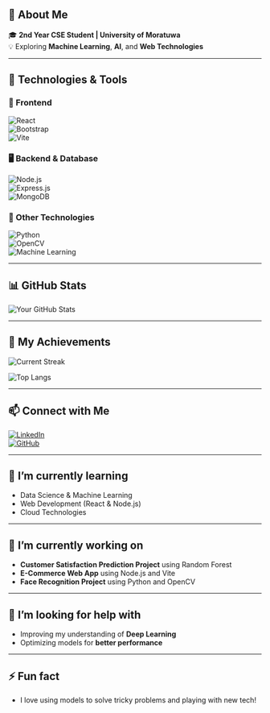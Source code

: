 ## 🚀 About Me  
🎓 **2nd Year CSE Student | University of Moratuwa**  
💡 Exploring **Machine Learning**, **AI**, and **Web Technologies**  

---

## 🔧 Technologies & Tools  

### 🎨 Frontend  
![React](https://img.shields.io/badge/-React-61DAFB?style=flat-square&logo=react)  
![Bootstrap](https://img.shields.io/badge/-Bootstrap-563D7C?style=flat-square&logo=bootstrap)  
![Vite](https://img.shields.io/badge/-Vite-646CFF?style=flat-square&logo=vite)  

### 🖥 Backend & Database  
![Node.js](https://img.shields.io/badge/-Node.js-339933?style=flat-square&logo=node.js)  
![Express.js](https://img.shields.io/badge/-Express.js-000000?style=flat-square&logo=express)  
![MongoDB](https://img.shields.io/badge/-MongoDB-47A248?style=flat-square&logo=mongodb)  

### 🚀 Other Technologies  
![Python](https://img.shields.io/badge/-Python-3776AB?style=flat-square&logo=python)  
![OpenCV](https://img.shields.io/badge/-OpenCV-5C3EE8?style=flat-square&logo=opencv)  
![Machine Learning](https://img.shields.io/badge/-Machine%20Learning-102230?style=flat-square&logo=pytorch)  

---
## 📊 GitHub Stats  
![Your GitHub Stats](https://github-readme-stats.vercel.app/api?username=navatharshini&show_icons=true&theme=radical)

---

## 🏅 My Achievements  
![Current Streak](https://img.shields.io/badge/Current%20Streak-21%20Days-brightgreen?style=flat-square)

![Top Langs](https://github-readme-stats.vercel.app/api/top-langs/?username=navatharshini&langs_count=10&theme=radical)


---

## 📫 Connect with Me  
[![LinkedIn](https://img.shields.io/badge/-LinkedIn-0077B5?style=flat-square&logo=linkedin)](https://www.linkedin.com/in/navatharshini-balachandran-64b279215?utm_source=share&utm_campaign=share_via&utm_content=profile&utm_medium=android_app)  
[![GitHub](https://img.shields.io/badge/-GitHub-333?style=flat-square&logo=github)](https://github.com/navatharshini)

---

## 🌱 I’m currently learning  
- Data Science & Machine Learning  
- Web Development (React & Node.js)  
- Cloud Technologies

---

## 🔭 I’m currently working on  
- **Customer Satisfaction Prediction Project** using Random Forest  
- **E-Commerce Web App** using Node.js and Vite  
- **Face Recognition Project** using Python and OpenCV  

---

## 🤔 I’m looking for help with  
- Improving my understanding of **Deep Learning**  
- Optimizing models for **better performance**

---

## ⚡ Fun fact  
- I love using models to solve tricky problems and playing with new tech!  
